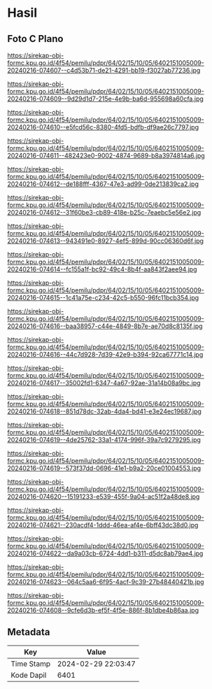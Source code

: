 # Hasil

## Foto C Plano

https://sirekap-obj-formc.kpu.go.id/4f54/pemilu/pdpr/64/02/15/10/05/6402151005009-20240216-074607--c4d53b71-de21-4291-bb19-f3027ab77236.jpg

https://sirekap-obj-formc.kpu.go.id/4f54/pemilu/pdpr/64/02/15/10/05/6402151005009-20240216-074609--9d29d1d7-215e-4e9b-ba6d-955698a60cfa.jpg

https://sirekap-obj-formc.kpu.go.id/4f54/pemilu/pdpr/64/02/15/10/05/6402151005009-20240216-074610--e5fcd56c-8380-4fd5-bdfb-df9ae26c7797.jpg

https://sirekap-obj-formc.kpu.go.id/4f54/pemilu/pdpr/64/02/15/10/05/6402151005009-20240216-074611--482423e0-9002-4874-9689-b8a3974814a6.jpg

https://sirekap-obj-formc.kpu.go.id/4f54/pemilu/pdpr/64/02/15/10/05/6402151005009-20240216-074612--de188fff-4367-47e3-ad99-0de213839ca2.jpg

https://sirekap-obj-formc.kpu.go.id/4f54/pemilu/pdpr/64/02/15/10/05/6402151005009-20240216-074612--31f60be3-cb89-418e-b25c-7eaebc5e56e2.jpg

https://sirekap-obj-formc.kpu.go.id/4f54/pemilu/pdpr/64/02/15/10/05/6402151005009-20240216-074613--943491e0-8927-4ef5-899d-90cc06360d6f.jpg

https://sirekap-obj-formc.kpu.go.id/4f54/pemilu/pdpr/64/02/15/10/05/6402151005009-20240216-074614--fc155a1f-bc92-49c4-8b4f-aa843f2aee94.jpg

https://sirekap-obj-formc.kpu.go.id/4f54/pemilu/pdpr/64/02/15/10/05/6402151005009-20240216-074615--1c41a75e-c234-42c5-b550-96fc11bcb354.jpg

https://sirekap-obj-formc.kpu.go.id/4f54/pemilu/pdpr/64/02/15/10/05/6402151005009-20240216-074616--baa38957-c44e-4849-8b7e-ae70d8c8135f.jpg

https://sirekap-obj-formc.kpu.go.id/4f54/pemilu/pdpr/64/02/15/10/05/6402151005009-20240216-074616--44c7d928-7d39-42e9-b394-92ca67771c14.jpg

https://sirekap-obj-formc.kpu.go.id/4f54/pemilu/pdpr/64/02/15/10/05/6402151005009-20240216-074617--35002fd1-6347-4a67-92ae-31a14b08a9bc.jpg

https://sirekap-obj-formc.kpu.go.id/4f54/pemilu/pdpr/64/02/15/10/05/6402151005009-20240216-074618--851d78dc-32ab-4da4-bd41-e3e24ec19687.jpg

https://sirekap-obj-formc.kpu.go.id/4f54/pemilu/pdpr/64/02/15/10/05/6402151005009-20240216-074619--4de25762-33a1-4174-996f-39a7c9279295.jpg

https://sirekap-obj-formc.kpu.go.id/4f54/pemilu/pdpr/64/02/15/10/05/6402151005009-20240216-074619--573f37dd-0696-41e1-b9a2-20ce01004553.jpg

https://sirekap-obj-formc.kpu.go.id/4f54/pemilu/pdpr/64/02/15/10/05/6402151005009-20240216-074620--15191233-e539-455f-9a04-ac51f2a48de8.jpg

https://sirekap-obj-formc.kpu.go.id/4f54/pemilu/pdpr/64/02/15/10/05/6402151005009-20240216-074621--230acdf4-1ddd-46ea-af4e-6bff43dc38d0.jpg

https://sirekap-obj-formc.kpu.go.id/4f54/pemilu/pdpr/64/02/15/10/05/6402151005009-20240216-074622--da9a03cb-6724-4dd1-b311-d5dc8ab79ae4.jpg

https://sirekap-obj-formc.kpu.go.id/4f54/pemilu/pdpr/64/02/15/10/05/6402151005009-20240216-074623--064c5aa6-6f95-4acf-9c39-27b48440421b.jpg

https://sirekap-obj-formc.kpu.go.id/4f54/pemilu/pdpr/64/02/15/10/05/6402151005009-20240216-074608--9cfe6d3b-ef5f-4f5e-886f-8b1dbe4b86aa.jpg


## Metadata

| Key        | Value               |
| ---------- | ------------------- |
| Time Stamp | 2024-02-29 22:03:47 |
| Kode Dapil | 6401                |



